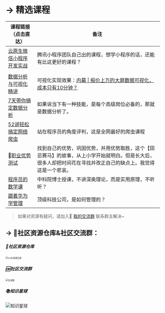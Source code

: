 # → 精选课程



| 课程链接（点击直达）                                         | 备注                                                         |
| ------------------------------------------------------------ | ------------------------------------------------------------ |
| [云原生微信小程序开发实战](http://mp.weixin.qq.com/s?__biz=MzUzNTc5NjA4NQ==&mid=2247488146&idx=1&sn=a6409f4dc90b36f98a1862729b3c4722&chksm=fa815288cdf6db9ebd2824fcda6efe229a57de2c12236bb5a4b16f560e8f94dc41e71573d6a3#rd) | 腾讯小程序团队自己出的课程，想学小程序的话，还能有比这更好的课程？ |
|                                                              |                                                              |
| [数据分析与可视化精讲](http://mp.weixin.qq.com/s?__biz=MzUzNTc5NjA4NQ==&mid=2247488146&idx=2&sn=56ed7204f84e19283bb930b07f69f5c4&chksm=fa815288cdf6db9e641a2e60cd92512445046aa89abfcf8ca0f0a632dda9b6d4613081de2921#rd) | 可视化实现效果：[内幕 \| 报价上万的大屏数据可视化，成本只有10分钟？](https://www.bilibili.com/video/BV1Kz4y1r76w) |
| [7天带你搞定数据分析](http://mp.weixin.qq.com/s?__biz=MzUzNTc5NjA4NQ==&mid=2247488146&idx=3&sn=37f6583fae979c3959c37f93fb35d539&chksm=fa815288cdf6db9e027204e40ec0ed128ec8ef16b8c406f1045bac71a0f5ffa3e5f7e4a58a3c#rd) | 如果说当下有一种技能，是每个高级岗位必备的，那就是数据分析了。 |
| [52讲轻松搞定网络爬虫](http://mp.weixin.qq.com/s?__biz=MzI2Nzg5MjgyNg==&mid=2247487228&idx=1&sn=88ad0b89155a9b2373113550feae0a6f&chksm=eaf6afc9dd8126df8aafcf60e868342c236afecb9bbd3312866e9fe381054c191ab34f2c4948#rd) | 站在程序员的角度评判，这是全网最好的爬虫课程                 |
| 🏃[职业优势测试](https://mp.weixin.qq.com/s/OKQYnpnnSmUyl33-WVak3g) | 找到自己的优势，巩固优势，并用优势取胜，这个【田忌赛马】的故事，从上小学开始就明白。但是长大后，很多人却把时间花在寻找并改正自己的缺点上。我觉得这是一个悲哀。 |
| [程序员的数学课](https://gitee.com/zhaofeng092/python_auto_office/blob/master/%E5%85%AC%E4%BC%97%E5%8F%B7/%E7%B2%BE%E9%80%89%E8%AF%BE%E7%A8%8B/course/math4program.md) | 中科院博士授课，不讲深奥理论，而是实用原理，不听听？         |
| [跟着华为学管理](https://gitee.com/zhaofeng092/python_auto_office/blob/master/%E5%85%AC%E4%BC%97%E5%8F%B7/%E7%B2%BE%E9%80%89%E8%AF%BE%E7%A8%8B/course/huawei.md) | 顶级科技公司，是如何管理的？                                 |



> 如果对资源有疑问，请加入🚸 [我的交流群](https://mp.weixin.qq.com/s/6cR5fMSCtdI5sJdWiDwhOA) 联系群主解决~



## → 🚀社区资源仓库&社区交流群：
##### 📱社区资源仓库

<img src="https://img-blog.csdnimg.cn/20201231105911656.jpg?x-oss-process=image/watermark,type_ZmFuZ3poZW5naGVpdGk,shadow_10,text_aHR0cHM6Ly9ibG9nLmNzZG4ubmV0L3dlaXhpbl80MjMyMTUxNw==,size_16,color_FFFFFF,t_70#pic_center" alt="csdn资源仓库" style="zoom:50%;" />

##### 🆗社区交流群

<img src="https://img-blog.csdnimg.cn/20210102004119705.jpg?x-oss-process=image/watermark,type_ZmFuZ3poZW5naGVpdGk,shadow_10,text_aHR0cHM6Ly9ibG9nLmNzZG4ubmV0L3dlaXhpbl80MjMyMTUxNw==,size_16,color_FFFFFF,t_70#pic_center" alt="交流群" style="zoom:50%;" />

##### 📚知识星球

<img src="https://img-blog.csdnimg.cn/202101061325384.jpg?x-oss-process=image/watermark,type_ZmFuZ3poZW5naGVpdGk,shadow_10,text_aHR0cHM6Ly9ibG9nLmNzZG4ubmV0L3dlaXhpbl80MjMyMTUxNw==,size_16,color_FFFFFF,t_70#pic_center" alt="知识星球"  />





